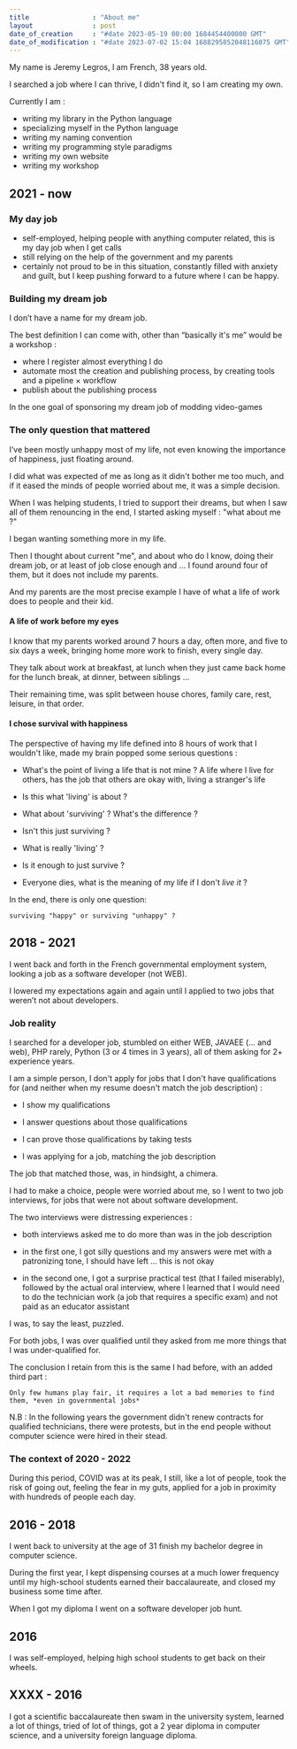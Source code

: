 ```yaml
---
title                : "About me"
layout               : post
date_of_creation     : "#date 2023-05-19 00:00 1684454400000 GMT"
date_of_modification : "#date 2023-07-02 15:04 1688295852048116075 GMT"
---
```


My name is Jeremy Legros, I am French, 38 years old.

I searched a job where I can thrive, I didn't find it, so I am creating my own.

Currently I am :

- writing my library in the Python language
- specializing myself in the Python language
- writing my naming convention
- writing my programming style paradigms
- writing my own website
- writing my workshop

## 2021 - now

### My day job

- self-employed, helping people with anything computer related, this is my day job when I get calls
- still relying on the help of the government and my parents
- certainly not proud to be in this situation, constantly filled with anxiety and guilt, but I keep pushing forward to a future where I can be happy.


### Building my dream job

I don’t have a name for my dream job.

The best definition I can come with, other than “basically it's me” would be a workshop :

- where I register almost everything I do
- automate most the creation and publishing process, by creating tools and a pipeline × workflow
- publish about the publishing process

In the one goal of sponsoring my dream job of modding video-games

### The only question that mattered

I’ve been mostly unhappy most of my life, not even knowing the importance of happiness, just floating around.

I did what was expected of me as long as it didn't bother me too much, and if it eased the minds of people worried about me, it was a simple decision.

When I was helping students, I tried to support their dreams, but when I saw all of them renouncing in the end, I started asking myself : "what about me ?"

I began wanting something more in my life.

Then I thought about current "me", and about who do I know, doing their dream job, or at least of job close enough and ... I found around four of them, but it does not include my parents.

And my parents are the most precise example I have of what a life of work does to people and their kid.

#### A life of work before my eyes

I know that my parents worked around 7 hours a day, often more, and five to six days a week, bringing home more work to finish, every single day.

They talk about work at breakfast, at lunch when they just came back home for the lunch break, at dinner, between siblings ...

Their remaining time, was split between house chores, family care, rest, leisure, in that order.

#### I chose survival with happiness

The perspective of having my life defined into 8 hours of work that I wouldn't like, made my brain popped some serious questions :

- What's the point of living a life that is not mine ? A life where I live for others, has the job that others are okay with, living a stranger's life

- Is this what 'living' is about ?

- What about 'surviving' ? What's the difference ?

- Isn't this just surviving ?

- What is really 'living' ?

- Is it enough to just survive ?

- Everyone dies, what is the meaning of my life if I don't *live it* ?

In the end, there is only one question:

    surviving "happy" or surviving "unhappy" ?


## 2018 - 2021

I went back and forth in the French governmental employment system, looking a job as a software developer (not WEB).

I lowered my expectations again and again until I applied to two jobs that weren’t not about developers.


### Job reality

I searched for a developer job, stumbled on either WEB, JAVAEE (... and web), PHP rarely, Python (3 or 4 times in 3 years), all of them asking for 2+ experience years.

I am a simple person, I don't apply for jobs that I don't have qualifications for (and neither when my resume doesn't match the job description) :

 - I show my qualifications

 - I answer questions about those qualifications

 - I can prove those qualifications by taking tests

 - I was applying for a job, matching the job description

The job that matched those, was, in hindsight, a chimera.

I had to make a choice, people were worried about me, so I went to two job interviews, for jobs that were not about software development.

The two interviews were distressing experiences :

- both interviews asked me to do more than was in the job description

- in the first one, I got silly questions and my answers were met with a patronizing tone, I should have left ... this is not okay

- in the second one, I got a surprise practical test (that I failed miserably), followed by the actual oral interview, where I learned that I would need to do the technician work (a job that requires a specific exam) and not paid as an educator assistant

I was, to say the least, puzzled.

For both jobs, I was over qualified until they asked from me more things that I was under-qualified for.

The conclusion I retain from this is the same I had before, with an added third part :

    Only few humans play fair, it requires a lot a bad memories to find them, *even in governmental jobs*

N.B : In the following years the government didn't renew contracts for qualified technicians, there were protests, but in the end people without computer science were hired in their stead.

### The context of 2020 - 2022

During this period, COVID was at its peak, I still, like a lot of people, took the risk of going out, feeling the fear in my guts, applied for a job in proximity with hundreds of people each day.

## 2016 - 2018

I went back to university at the age of 31 finish my bachelor degree in computer science.

During the first year, I kept dispensing courses at a much lower frequency until my high-school students earned their baccalaureate, and closed my business some time after.

When I got my diploma I went on a software developer job hunt.

## 2016

I was self-employed, helping high school students to get back on their wheels.

## XXXX - 2016

I got a scientific baccalaureate then swam in the university system, learned a lot of things, tried of lot of things, got a 2 year diploma in computer science, and a university foreign language diploma.
